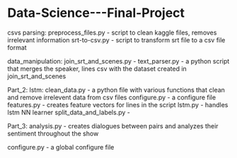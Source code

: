 # Data-Science---Final-Project
csvs parsing:
    preprocess_files.py - script to clean kaggle files, 
    removes irrelevant information 
    srt-to-csv.py - script to transform srt file to a csv file format

data_manipulation:
    join_srt_and_scenes.py - 
    text_parser.py - a python script that merges the speaker, lines csv with the dataset created in join_srt_and_scenes


Part_2:
    lstm:
        clean_data.py - a python file with various functions that clean and remove
        irrelevent data from csv files
        configure.py - a configure file
        features.py - creates feature vectors for lines in the script
        lstm.py - handles lstm NN learner
        split_data_and_labels.py - 

Part_3:
    analysis.py - creates dialogues between pairs and analyzes their sentiment
    throughout the show


configure.py - a global configure file



